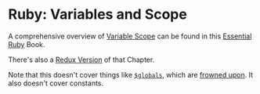# Ruby: Variables and Scope

A comprehensive overview of [Variable Scope](https://bparanj.gitbooks.io/ruby-basics/content/part2/scope_of_variables.html) can be found in this [Essential Ruby](https://bparanj.gitbooks.io/ruby-basics/content/) Book.

There's also a [Redux Version](https://bparanj.gitbooks.io/ruby-basics/content/part2/scope_of_variables_redux.html) of that Chapter.

Note that this doesn't cover things like [`$globals`](https://ruby-doc.org/docs/ruby-doc-bundle/UsersGuide/rg/globalvars.html), which are [frowned upon](https://docs.rubocop.org/rubocop/cops_style.html#styleglobalvars).
It also doesn't cover constants.
